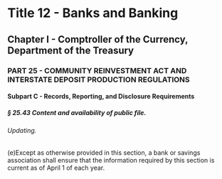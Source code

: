 
# Title 12 - Banks and Banking
## Chapter I - Comptroller of the Currency, Department of the Treasury
### PART 25 - COMMUNITY REINVESTMENT ACT AND INTERSTATE DEPOSIT PRODUCTION REGULATIONS
#### Subpart C - Records, Reporting, and Disclosure Requirements
##### § 25.43 Content and availability of public file.
###### Updating.

(e)Except as otherwise provided in this section, a bank or savings association shall ensure that the information required by this section is current as of April 1 of each year.
